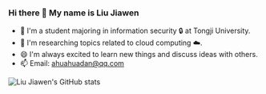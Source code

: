 ### Hi there 👋 My name is Liu Jiawen 

- 🔭 I'm a student majoring in information security 🔒 at Tongji University.
- 🌱 I'm researching topics related to cloud computing ☁️.
- 😄 I'm always excited to learn new things and discuss ideas with others. 
- 📫 Email: ahuahuadan@qq.com

![Liu Jiawen's GitHub stats](https://github-readme-stats.vercel.app/api?username=slipegg&title_color=10&text_color=777&count_private=true&show_icons=true&hide=contribs,issues)
